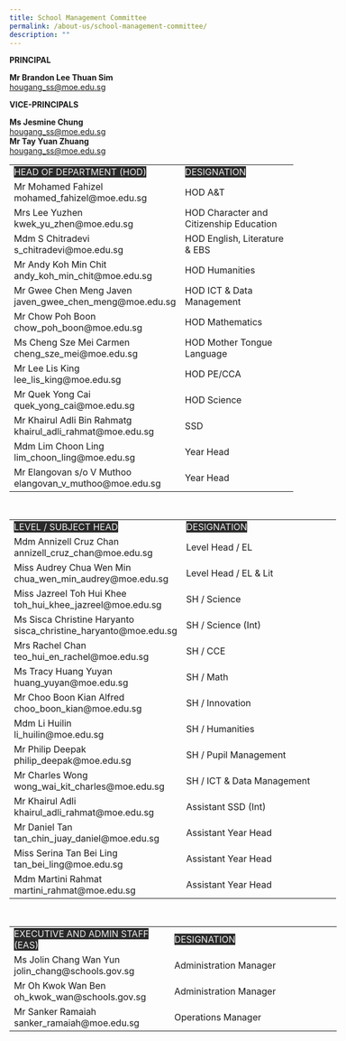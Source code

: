 ```yaml
---
title: School Management Committee
permalink: /about-us/school-management-committee/
description: ""
---
```

**PRINCIPAL**

**Mr Brandon Lee Thuan Sim**   
[hougang_ss@moe.edu.sg](mailto:hougang_ss@moe.edu.sg)

**VICE-PRINCIPALS**   

**Ms Jesmine Chung**  
[hougang_ss@moe.edu.sg](mailto:hougang_ss@moe.edu.sg)   
**Mr Tay Yuan Zhuang**      
[hougang_ss@moe.edu.sg](mailto:hougang_ss@moe.edu.sg)



<table class="tg">
<tbody>
<tr>
<td class="tg-2705"><span style="color:#EEE;background-color:#2A2A2A">HEAD OF DEPARTMENT (HOD)</span></td>
<td class="tg-2705"><span style="color:#EEE;background-color:#2A2A2A">DESIGNATION</span></td>
</tr>
<tr>
<td class="tg-2rp9">Mr Mohamed Fahizel<br />mohamed_fahizel@moe.edu.sg</td>
<td class="tg-5ws4">HOD A&amp;T</td>
</tr>
<tr>
<td class="tg-2rp9">Mrs Lee Yuzhen<br />kwek_yu_zhen@moe.edu.sg</td>
<td class="tg-5ws4">HOD Character and Citizenship Education</td>
</tr>
<tr>
<td class="tg-2rp9">Mdm S Chitradevi<br />s_chitradevi@moe.edu.sg</td>
<td class="tg-5ws4">HOD English, Literature &amp; EBS</td>
</tr>
<tr>
<td class="tg-2rp9">Mr Andy Koh Min Chit<br />andy_koh_min_chit@moe.edu.sg</td>
<td class="tg-5ws4">HOD Humanities</td>
</tr>
<tr>
<td class="tg-2rp9">Mr Gwee Chen Meng Javen<br />javen_gwee_chen_meng@moe.edu.sg</td>
<td class="tg-5ws4">HOD ICT &amp; Data Management</td>
</tr>
<tr>
<td class="tg-2rp9">Mr Chow Poh Boon<br />chow_poh_boon@moe.edu.sg</td>
<td class="tg-5ws4">HOD&nbsp;Mathematics</td>
</tr>
<tr>
<td class="tg-2rp9">Ms Cheng Sze Mei Carmen<br />cheng_sze_mei@moe.edu.sg</td>
<td class="tg-5ws4">HOD Mother Tongue Language</td>
</tr>
<tr>
<td class="tg-2rp9">Mr Lee Lis King<br />lee_lis_king@moe.edu.sg</td>
<td class="tg-5ws4">HOD PE/CCA</td>
</tr>
<tr>
<td class="tg-2rp9">Mr Quek Yong Cai<br />quek_yong_cai@moe.edu.sg</td>
<td class="tg-5ws4">HOD Science</td>
</tr>
<tr>
<td class="tg-2rp9">Mr Khairul Adli Bin Rahmatg<br />khairul_adli_rahmat@moe.edu.sg</td>
<td class="tg-5ws4">SSD</td>
</tr>
<tr>
<td class="tg-2rp9">Mdm Lim Choon Ling<br />lim_choon_ling@moe.edu.sg</td>
<td class="tg-5ws4">Year Head</td>
</tr>
<tr>
<td class="tg-2rp9">Mr Elangovan s/o V Muthoo<br />elangovan_v_muthoo@moe.edu.sg</td>
<td class="tg-5ws4">Year Head</td>
</tr>
</tbody>
</table>
<p>&nbsp;</p>
<table class="tg" style="width: 579.875px;">
<tbody>
<tr>
<td class="tg-2705" style="width: 270px;"><span style="color:#EEE;background-color:#2A2A2A">LEVEL / SUBJECT HEAD</span></td>
<td class="tg-2705" style="width: 292.875px;"><span style="color:#EEE;background-color:#2A2A2A">DESIGNATION</span></td>
</tr>
<tr>
<td class="tg-2rp9" style="width: 270px;">Mdm Annizell Cruz Chan<br />annizell_cruz_chan@moe.edu.sg</td>
<td class="tg-5ws4" style="width: 292.875px;">Level Head / EL</td>
</tr>
<tr>
<td class="tg-2rp9" style="width: 270px;">Miss Audrey Chua Wen Min<br />chua_wen_min_audrey@moe.edu.sg</td>
<td class="tg-5ws4" style="width: 292.875px;">Level Head / EL &amp; Lit</td>
</tr>
<tr>
<td class="tg-2rp9" style="width: 270px;">Miss Jazreel Toh Hui Khee<br />toh_hui_khee_jazreel@moe.edu.sg</td>
<td class="tg-5ws4" style="width: 292.875px;">SH / Science</td>
</tr>
<tr>
<td class="tg-2rp9" style="width: 270px;">Ms Sisca Christine Haryanto<br />sisca_christine_haryanto@moe.edu.sg</td>
<td class="tg-5ws4" style="width: 292.875px;">SH / Science (Int)</td>
</tr>
<tr>
<td class="tg-2rp9" style="width: 270px;">Mrs Rachel Chan<br />teo_hui_en_rachel@moe.edu.sg</td>
<td class="tg-5ws4" style="width: 292.875px;">SH / CCE</td>
</tr>
<tr>
<td class="tg-2rp9" style="width: 270px;">Ms Tracy Huang Yuyan<br />huang_yuyan@moe.edu.sg</td>
<td class="tg-5ws4" style="width: 292.875px;">SH / Math</td>
</tr>
<tr>
<td class="tg-2rp9" style="width: 270px;">Mr Choo Boon Kian Alfred<br />choo_boon_kian@moe.edu.sg</td>
<td class="tg-5ws4" style="width: 292.875px;">SH / Innovation</td>
</tr>
<tr>
<td class="tg-2rp9" style="width: 270px;">Mdm Li Huilin<br />li_huilin@moe.edu.sg</td>
<td class="tg-5ws4" style="width: 292.875px;">SH / Humanities</td>
</tr>
<tr>
<td class="tg-2rp9" style="width: 270px;">Mr Philip Deepak<br />philip_deepak@moe.edu.sg</td>
<td class="tg-5ws4" style="width: 292.875px;">SH / Pupil Management</td>
</tr>
<tr>
<td class="tg-2rp9" style="width: 270px;">Mr Charles Wong<br />wong_wai_kit_charles@moe.edu.sg</td>
<td class="tg-5ws4" style="width: 292.875px;">SH / ICT &amp; Data Management</td>
</tr>
<tr>
<td class="tg-2rp9" style="width: 270px;">Mr Khairul Adli<br />khairul_adli_rahmat@moe.edu.sg</td>
<td class="tg-5ws4" style="width: 292.875px;">Assistant SSD (Int)</td>
</tr>
<tr>
<td class="tg-2rp9" style="width: 270px;">Mr Daniel Tan<br />tan_chin_juay_daniel@moe.edu.sg</td>
<td class="tg-5ws4" style="width: 292.875px;">Assistant Year Head</td>
</tr>
<tr>
<td class="tg-2rp9" style="width: 270px;">Miss Serina Tan Bei Ling<br />tan_bei_ling@moe.edu.sg</td>
<td class="tg-5ws4" style="width: 292.875px;">Assistant Year Head</td>
</tr>
<tr>
<td class="tg-2rp9" style="width: 270px;">Mdm Martini Rahmat<br />martini_rahmat@moe.edu.sg</td>
<td class="tg-5ws4" style="width: 292.875px;">Assistant Year Head</td>
</tr>
</tbody>
</table>
<p>&nbsp;</p>
<table class="tg" style="width: 581.125px;">
<tbody>
<tr>
<td class="tg-2705" style="width: 271px;"><span style="color: #eee; background-color: #2a2a2a;">EXECUTIVE AND ADMIN STAFF (EAS)</span></td>
<td class="tg-2705" style="width: 292.125px;"><span style="color: #eee; background-color: #2a2a2a;">DESIGNATION</span></td>
</tr>
<tr>
<td class="tg-2rp9" style="width: 271px;">Ms Jolin Chang Wan Yun<br />jolin_chang@schools.gov.sg</td>
<td class="tg-5ws4" style="width: 292.125px;">Administration Manager</td>
</tr>
<tr>
<td class="tg-2rp9" style="width: 271px;">Mr Oh Kwok Wan Ben<br />oh_kwok_wan@schools.gov.sg</td>
<td class="tg-5ws4" style="width: 292.125px;">Administration Manager</td>
</tr>
<tr>
<td class="tg-2rp9" style="width: 271px;">Mr Sanker Ramaiah<br />sanker_ramaiah@moe.edu.sg</td>
<td class="tg-5ws4" style="width: 292.125px;">Operations Manager</td>
</tr>
</tbody>
</table>
